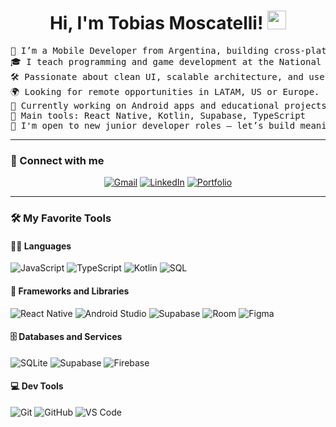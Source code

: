 <h1 align="center">
Hi, I'm Tobias Moscatelli!
	<a href="https://github.com/BambuBlu" target="_self">
		<img src="https://media.giphy.com/media/hvRJCLFzcasrR4ia7z/giphy.gif" width="30">
	</a>
</h1>

<pre>
📱 I’m a Mobile Developer from Argentina, building cross-platform apps with React Native and Kotlin.
🎓 I teach programming and game development at the National University of Quilmes.
🛠️ Passionate about clean UI, scalable architecture, and user-centered design.
🌍 Looking for remote opportunities in LATAM, US or Europe.
🔭 Currently working on Android apps and educational projects.
🌟 Main tools: React Native, Kotlin, Supabase, TypeScript
🚀 I'm open to new junior developer roles – let’s build meaningful tech together!
</pre>

---

### 🤝 Connect with me
<p align="center">
	<a href="mailto:moscatellitobias@gmail.com"><img src="https://img.shields.io/badge/gmail-%23EA4335.svg?style=plastic&logo=gmail&logoColor=white" alt="Gmail"/></a>
	<a href="https://www.linkedin.com/in/tobiasmoscatelli/"><img src="https://img.shields.io/badge/linkedin-%230A66C2.svg?style=plastic&logo=linkedin&logoColor=white" alt="LinkedIn"/></a>
	<a href="https://www.tobiasmoscatelli.com"><img src="https://img.shields.io/badge/Portfolio-%2312100E.svg?style=plastic&logo=Firefox&logoColor=white" alt="Portfolio"/></a>
</p>

---

### 🛠️ My Favorite Tools

#### 👨‍💻 Languages

<p>
    <img alt="JavaScript" src="https://img.shields.io/badge/JavaScript-%23F7DF1E.svg?style=plastic&logo=javascript&logoColor=black">
    <img alt="TypeScript" src="https://img.shields.io/badge/TypeScript-%23007ACC.svg?style=plastic&logo=typescript&logoColor=white">
    <img alt="Kotlin" src="https://img.shields.io/badge/Kotlin-%230095D5.svg?style=plastic&logo=kotlin&logoColor=white">
    <img alt="SQL" src="https://img.shields.io/badge/SQL-%230074C1.svg?style=plastic&logo=mysql&logoColor=white">
</p>

#### 📱 Frameworks and Libraries

<p>
    <img alt="React Native" src="https://img.shields.io/badge/React_Native-%2361DAFB.svg?style=plastic&logo=react&logoColor=black">
    <img alt="Android Studio" src="https://img.shields.io/badge/Android_Studio-%233DDC84.svg?style=plastic&logo=android-studio&logoColor=white">
    <img alt="Supabase" src="https://img.shields.io/badge/Supabase-%2300E39F.svg?style=plastic&logo=supabase&logoColor=white">
    <img alt="Room" src="https://img.shields.io/badge/Room-%23FF6F00.svg?style=plastic">
    <img alt="Figma" src="https://img.shields.io/badge/Figma-%23F24E1E.svg?style=plastic&logo=figma&logoColor=white">
</p>

#### 🗄️ Databases and Services

<p>
    <img alt="SQLite" src="https://img.shields.io/badge/SQLite-%23003B57.svg?style=plastic&logo=sqlite&logoColor=white">
    <img alt="Supabase" src="https://img.shields.io/badge/Supabase-%2300E39F.svg?style=plastic&logo=supabase&logoColor=white">
    <img alt="Firebase" src="https://img.shields.io/badge/Firebase-%23FFCA28.svg?style=plastic&logo=firebase&logoColor=black">
</p>

#### 💻 Dev Tools

<p>
    <img alt="Git" src="https://img.shields.io/badge/Git-%23F05032.svg?style=plastic&logo=git&logoColor=white">
    <img alt="GitHub" src="https://img.shields.io/badge/GitHub-%2312100E.svg?style=plastic&logo=github&logoColor=white">
    <img alt="VS Code" src="https://img.shields.io/badge/VS_Code-%23007ACC.svg?style=plastic&logo=visual-studio-code&logoColor=white">
</p>
